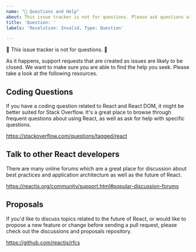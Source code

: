 ```yaml
---
name: "🤔 Questions and Help"
about: This issue tracker is not for questions. Please ask questions at https://stackoverflow.com/questions/tagged/react.
title: 'Question: '
labels: 'Resolution: Invalid, Type: Question'

---
```


🚨 This issue tracker is not for questions. 🚨

As it happens, support requests that are created as issues are likely to be closed. We want to make sure you are able to find the help you seek. Please take a look at the following resources.

## Coding Questions

If you have a coding question related to React and React DOM, it might be better suited for Stack Overflow. It's a great place to browse through frequent questions about using React, as well as ask for help with specific questions.

https://stackoverflow.com/questions/tagged/react

## Talk to other React developers

There are many online forums which are a great place for discussion about best practices and application architecture as well as the future of React.

https://reactjs.org/community/support.html#popular-discussion-forums

## Proposals

If you'd like to discuss topics related to the future of React, or would like to propose a new feature or change before sending a pull request, please check out the discussions and proposals repository.

https://github.com/reactjs/rfcs

